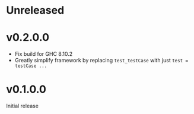 # Unreleased

# v0.2.0.0

* Fix build for GHC 8.10.2
* Greatly simplify framework by replacing `test_testCase` with just `test = testCase ...`

# v0.1.0.0

Initial release

